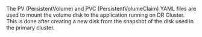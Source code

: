  The PV (PersistentVolume) and PVC (PersistentVolumeClaim) YAML files are used to mount the volume disk to the application running on DR Cluster. This is done after creating a new disk from the snapshot of the disk used in the primary cluster.
